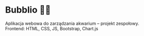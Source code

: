 # Bubblio 🐠🫧  
Aplikacja webowa do zarządzania akwarium – projekt zespołowy.  
Frontend: HTML, CSS, JS, Bootstrap, Chart.js  
